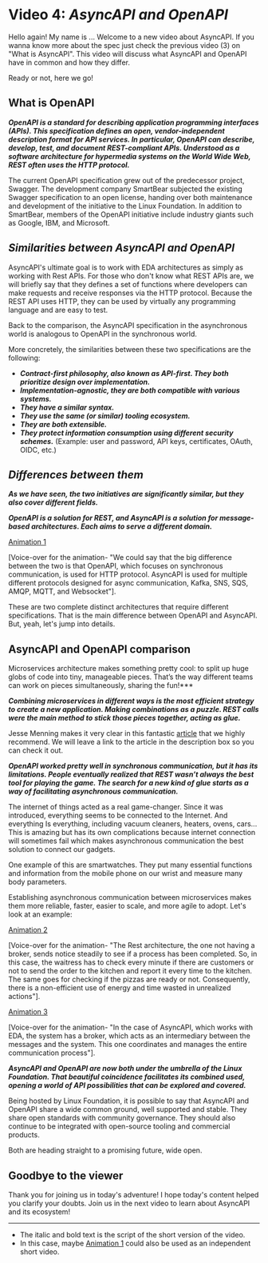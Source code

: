 # Video 4: ***AsyncAPI and OpenAPI***

Hello again! My name is ... Welcome to a new video about AsyncAPI. If you wanna know more about the spec just check the previous video (3) on "What is AsyncAPI". This video will discuss what AsyncAPI and OpenAPI have in common and how they differ. 

Ready or not, here we go! 

## What is OpenAPI

***OpenAPI is a standard for describing application programming interfaces (APIs). This specification defines an open, vendor-independent description format for API services. In particular, OpenAPI can describe, develop, test, and document REST-compliant APIs. Understood as a software architecture for hypermedia systems on the World Wide Web, REST often uses the HTTP protocol.***

The current OpenAPI specification grew out of the predecessor project, Swagger. The development company SmartBear subjected the existing Swagger specification to an open license, handing over both maintenance and development of the initiative to the Linux Foundation. In addition to SmartBear, members of the OpenAPI initiative include industry giants such as Google, IBM, and Microsoft.

## ***Similarities between AsyncAPI and OpenAPI***

AsyncAPI's ultimate goal is to work with EDA architectures as simply as working with Rest APIs. For those who don't know what REST APIs are, we will briefly say that they defines a set of functions where developers can make requests and receive responses via the HTTP protocol. Because the REST API uses HTTP, they can be used by virtually any programming language and are easy to test. 

Back to the comparison, the AsyncAPI specification in the asynchronous world is analogous to OpenAPI in the synchronous world. 

More concretely, the similarities between these two specifications are the following:

- ***Contract-first philosophy, also known as API-first. They both prioritize design over implementation.***
- ***Implementation-agnostic, they are both compatible with various systems.***
- ***They have a similar syntax.***
- ***They use the same (or similar) tooling ecosystem.***
- ***They are both extensible.***
- ***They protect information consumption using different security schemes.*** (Example: user and password, API keys, certificates, OAuth, OIDC, etc.)

## ***Differences between them***

***As we have seen, the two initiatives are significantly similar, but they also cover different fields.***
 
***OpenAPI is a solution for REST, and AsyncAPI is a solution for message-based architectures. Each aims to serve a different domain.***

[Animation 1](https://drive.google.com/file/d/1COqcNvvYpnA8fSJ12gpaw1qnyBuP8NP_/view?usp=share_link)

[Voice-over for the animation- "We could say that the big difference between the two is that OpenAPI, which focuses on synchronous communication, is used for HTTP protocol. AsyncAPI is used for multiple different protocols designed for async communication, Kafka, SNS, SQS, AMQP, MQTT, and Websocket"].

These are two complete distinct architectures that require different specifications. That is the main difference between OpenAPI and AsyncAPI. But, yeah, let's jump into details.

## AsyncAPI and OpenAPI comparison

Microservices architecture makes something pretty cool: to split up huge globs of code into tiny, manageable pieces. That’s the way different teams can work on pieces simultaneously, sharing the fun!***

***Combining microservices in different ways is the most efficient strategy to create a new application. Making combinations as a puzzle. REST calls were the main method to stick those pieces together, acting as glue.***

Jesse Menning makes it very clear in this fantastic [article](https://www.asyncapi.com/blog/openapi-vs-asyncapi-burning-questions) that we highly recommend. We will leave a link to the article in the description box so you can check it out.

***OpenAPI worked pretty well in synchronous communication, but it has its limitations. People eventually realized that REST wasn’t always the best tool for playing the game. The search for a new kind of glue starts as a way of facilitating asynchronous communication.***

The internet of things acted as a real game-changer. Since it was introduced, everything seems to be connected to the Internet. And everything Is everything, including vacuum cleaners, heaters, ovens, cars... This is amazing but has its own complications because internet connection will sometimes fail which makes asynchronous communication the best solution to connect our gadgets.

One example of this are smartwatches. They put many essential functions and information from the mobile phone on our wrist and measure many body parameters.

Establishing asynchronous communication between microservices makes them more reliable, faster, easier to scale, and more agile to adopt. Let's look at an example: 

[Animation 2](https://drive.google.com/file/d/14u-G1lowdsWN5sBOnqww8xReeZKMBhDy/view?usp=share_link)

[Voice-over for the animation- "The Rest architecture, the one not having a broker, sends notice steadily to see if a process has been completed. So, in this case, the waitress has to check every minute if there are customers or not to send the order to the kitchen and report it every time to the kitchen. The same goes for checking if the pizzas are ready or not. Consequently, there is a non-efficient use of energy and time wasted in unrealized actions"].

[Animation 3](https://drive.google.com/file/d/15WSxzvjQlRTkj0Wa81qXbwAOZ_o3KI04/view?usp=share_link)

[Voice-over for the animation- "In the case of AsyncAPI, which works with EDA, the system has a broker, which acts as an intermediary between the messages and the system. This one coordinates and manages the entire communication process"].

***AsyncAPI and OpenAPI are now both under the umbrella of the Linux Foundation. That beautiful coincidence facilitates its combined used, opening a world of API possibilities that can be explored and covered.***

Being hosted by Linux Foundation, it is possible to say that AsyncAPI and OpenAPI share a wide common ground, well supported and stable. They share open standards with community governance. They should also continue to be integrated with open-source tooling and commercial products.

Both are heading straight to a promising future, wide open.

 ## Goodbye to the viewer
 
Thank you for joining us in today's adventure! I hope today's content helped you clarify your doubts. Join us in the next video to learn about AsyncAPI and its ecosystem!

---

* The italic and bold text is the script of the short version of the video.
* In this case, maybe [Animation 1](https://drive.google.com/file/d/1COqcNvvYpnA8fSJ12gpaw1qnyBuP8NP_/view?usp=share_link) could also be used as an independent short video.

